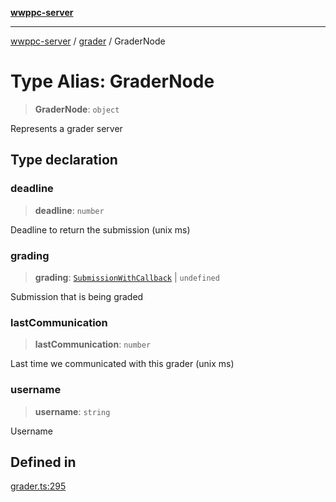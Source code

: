 [**wwppc-server**](../../README.md)

***

[wwppc-server](../../modules.md) / [grader](../README.md) / GraderNode

# Type Alias: GraderNode

> **GraderNode**: `object`

Represents a grader server

## Type declaration

### deadline

> **deadline**: `number`

Deadline to return the submission (unix ms)

### grading

> **grading**: [`SubmissionWithCallback`](SubmissionWithCallback.md) \| `undefined`

Submission that is being graded

### lastCommunication

> **lastCommunication**: `number`

Last time we communicated with this grader (unix ms)

### username

> **username**: `string`

Username

## Defined in

[grader.ts:295](https://github.com/WWPPC/WWPPC-server/blob/240fd8d39aa7a9e87385634bffd25137bc757d0a/src/grader.ts#L295)
